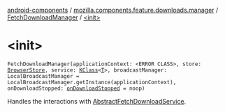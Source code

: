 [android-components](../../index.md) / [mozilla.components.feature.downloads.manager](../index.md) / [FetchDownloadManager](index.md) / [&lt;init&gt;](./-init-.md)

# &lt;init&gt;

`FetchDownloadManager(applicationContext: <ERROR CLASS>, store: `[`BrowserStore`](../../mozilla.components.browser.state.store/-browser-store/index.md)`, service: `[`KClass`](https://kotlinlang.org/api/latest/jvm/stdlib/kotlin.reflect/-k-class/index.html)`<`[`T`](index.md#T)`>, broadcastManager: LocalBroadcastManager = LocalBroadcastManager.getInstance(applicationContext), onDownloadStopped: `[`onDownloadStopped`](../on-download-stopped.md)` = noop)`

Handles the interactions with [AbstractFetchDownloadService](../../mozilla.components.feature.downloads/-abstract-fetch-download-service/index.md).


